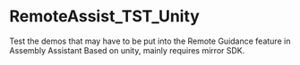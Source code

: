 # RemoteAssist_TST_Unity
Test the demos that may have to be put into the Remote Guidance feature in Assembly Assistant Based on unity, mainly requires mirror SDK.
